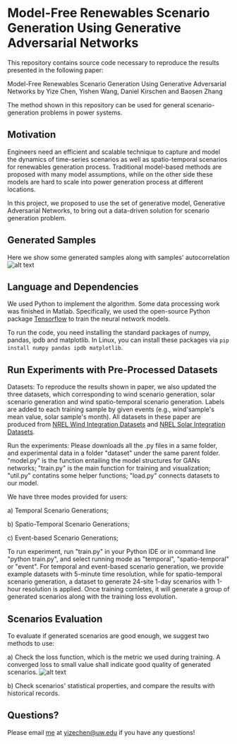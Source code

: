# Model-Free Renewables Scenario Generation Using Generative Adversarial Networks

This repository contains source code necessary to reproduce the results presented in the following paper:

Model-Free Renewables Scenario Generation Using Generative Adversarial Networks
by Yize Chen, Yishen Wang, Daniel Kirschen and Baosen Zhang

The method shown in this repository can be used for general scenario-generation problems in power systems. 

## Motivation
Engineers need an efficient and scalable technique to capture and model the dynamics of time-series scenarios as well as spatio-temporal scenarios for renewables generation process. Traditional model-based methods are proposed with many model assumptions, while on the other side these models are hard to scale into power generation process at different locations.

In this project, we proposed to use the set of generative model, Generative Adversarial Networks, to bring out a data-driven solution for scenario generation problem. 

## Generated Samples
Here we show some generated samples along with samples' autocorrelation
![alt text](https://github.com/chennnnnyize/Renewables_Scenario_Gen_GAN/blob/master/datasets/samples.png)

## Language and Dependencies

We used Python to implement the algorithm. Some data processing work was finished in Matlab. Specifically, we used the open-source Python package [Tensorflow](https://www.tensorflow.org/) to train the neural network models.

To run the code, you need installing the standard packages of numpy, pandas, ipdb and matplotlib. In Linux, you can install these packages via `pip install numpy pandas ipdb matplotlib`.


## Run Experiments with Pre-Processed Datasets

Datasets: To reproduce the results shown in paper, we also updated the three datasets, which corresponding to wind scenario generation, solar scenario generation and wind spatio-temporal scenario generation. Labels are added to each training sample by given events (e.g., wind'sample's mean value, solar sample's month). All datasets in these paper are produced from [NREL Wind Integration Datasets](https://www.nrel.gov/grid/wind-integration-data.html) and [NREL Solar Integration Datasets](https://www.nrel.gov/grid/solar-power-data.html).

Run the experiments: 
Please downloads all the .py files in a same folder, and experimental data in a folder "dataset" under the same parent folder.
"model.py" is the function entailing the model structures for GANs networks;
"train.py" is the main function for training and visualization;
"util.py" contatins some helper functions;
"load.py" connects datasets to our model.

We have three modes provided for users:

a) Temporal Scenario Generations; 

b) Spatio-Temporal Scenario Generations;

c) Event-based Scenario Generations;

To run experiment, run "train.py" in your Python IDE or in command line "python train.py", and select running mode as "temporal", "spatio-temporal" or "event". For temporal and event-based scenario generation, we provide example datasets with 5-minute time resolution, while for spatio-temporal scenario generation, a dataset to generate 24-site 1-day scenarios with 1-hour resolution is applied. Once training comletes, it will generate a group of generated scenarios along with the training loss evolution.

## Scenarios Evaluation

To evaluate if generated scenarios are good enough, we suggest two methods to use:

a) Check the loss function, which is the metric we used during training. A converged loss to small value shall indicate good quality of generated scenarios.
![alt text](https://github.com/chennnnnyize/Renewables_Scenario_Gen_GAN/blob/master/datasets/loss.png)

b) Check scenarios' statistical properties, and compare the results with historical records.

## Questions?

Please email [me](http://blogs.uw.edu/yizechen/) at yizechen@uw.edu if you have any questions!
